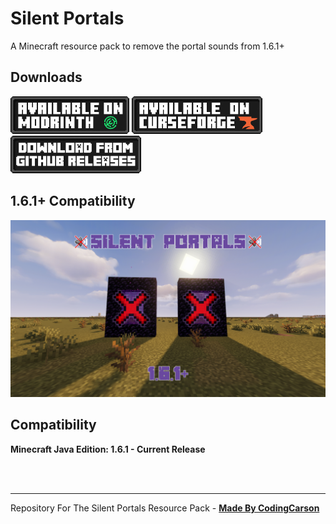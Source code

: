 # Silent Portals
A Minecraft resource pack to remove the portal sounds from 1.6.1+

## Downloads
[![Modrinth Download](images/Modrinth.png)](https://modrinth.com/resourcepack/silent-portals) ![CurseForge Download](images/CurseForge.png) [![Github Releases Download](images/Releases.png)](https://github.com/TheCodingCarson/SilentPortals/releases)

## 1.6.1+ Compatibility
![Silent Portals](images/Silent-Portals.jpg)

## Compatibility
**Minecraft Java Edition: 1.6.1 - Current Release**

<br/>

<br/>

---
Repository For The Silent Portals Resource Pack - <b>[Made By CodingCarson](https://www.youtube.com/@CodingCarson)</b>